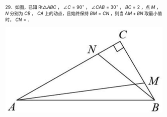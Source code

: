 29．如图，已知 $\mathrm { R t } \triangle A B C$ ， $\angle C = 9 0 ^ { \circ }$ ， $\angle C A B = 3 0 ^ { \circ }$ ， $B C { = } 2$ ，点 $M$ ， $N$ 分别为 $C B$ ， $C A$ 上的动点，且始终保持 $B M { = } C N$ ，则当 $A M { + } B N$ 取最小值时， $C N { = } .$

![](<../../qs_image_DB/专题2-6__逆等线之乾坤大挪移（解析版）/d0e6076752b3c884e1e06d8bfef88bed50c017bc6d07b5333aef68fab50aed75.jpg>)
